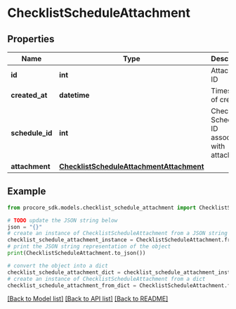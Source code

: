 # ChecklistScheduleAttachment


## Properties

Name | Type | Description | Notes
------------ | ------------- | ------------- | -------------
**id** | **int** | Attachment ID | [optional] 
**created_at** | **datetime** | Timestamp of creation | [optional] 
**schedule_id** | **int** | Checklist Schedule ID associated with attachment | [optional] 
**attachment** | [**ChecklistScheduleAttachmentAttachment**](ChecklistScheduleAttachmentAttachment.md) |  | [optional] 

## Example

```python
from procore_sdk.models.checklist_schedule_attachment import ChecklistScheduleAttachment

# TODO update the JSON string below
json = "{}"
# create an instance of ChecklistScheduleAttachment from a JSON string
checklist_schedule_attachment_instance = ChecklistScheduleAttachment.from_json(json)
# print the JSON string representation of the object
print(ChecklistScheduleAttachment.to_json())

# convert the object into a dict
checklist_schedule_attachment_dict = checklist_schedule_attachment_instance.to_dict()
# create an instance of ChecklistScheduleAttachment from a dict
checklist_schedule_attachment_from_dict = ChecklistScheduleAttachment.from_dict(checklist_schedule_attachment_dict)
```
[[Back to Model list]](../README.md#documentation-for-models) [[Back to API list]](../README.md#documentation-for-api-endpoints) [[Back to README]](../README.md)


